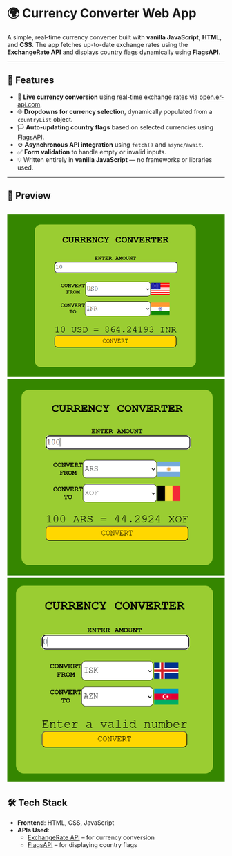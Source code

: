 # 🌍 Currency Converter Web App

A simple, real-time currency converter built with **vanilla JavaScript**, **HTML**, and **CSS**. The app fetches up-to-date exchange rates using the **ExchangeRate API** and displays country flags dynamically using **FlagsAPI**.

---

## 🚀 Features

- 🔄 **Live currency conversion** using real-time exchange rates via [open.er-api.com](https://open.er-api.com/).
- 🌐 **Dropdowns for currency selection**, dynamically populated from a `countryList` object.
- 🏳️ **Auto-updating country flags** based on selected currencies using [FlagsAPI](https://flagsapi.com/).
- ⚙️ **Asynchronous API integration** using `fetch()` and `async/await`.
- ✅ **Form validation** to handle empty or invalid inputs.
- 💡 Written entirely in **vanilla JavaScript** — no frameworks or libraries used.

---

## 📸 Preview

![image alt](https://github.com/Aatish-hari/Currency-Converter/blob/main/Screenshot%202025-07-24%20093146.png?raw=true)
![image alt](https://github.com/Aatish-hari/Currency-Converter/blob/main/Screenshot%202025-07-24%20093227.png?raw=true)
![image_alt](https://github.com/Aatish-hari/Currency-Converter/blob/main/Screenshot%202025-07-24%20093324.png?raw=true)
---

## 🛠️ Tech Stack

- **Frontend**: HTML, CSS, JavaScript
- **APIs Used**:
  - [ExchangeRate API](https://open.er-api.com/) – for currency conversion
  - [FlagsAPI](https://flagsapi.com/) – for displaying country flags
